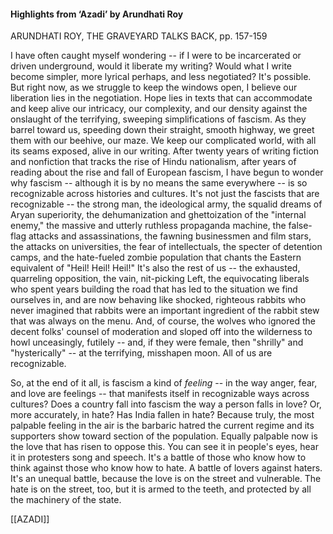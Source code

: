 #### Highlights from ‘Azadi’ by Arundhati Roy

ARUNDHATI ROY, THE GRAVEYARD TALKS BACK, pp. 157-159

I have often caught myself wondering -- if I were to be incarcerated or driven underground, would it liberate my writing? Would what I write become simpler, more lyrical perhaps, and less negotiated? It's possible. But right now, as we struggle to keep the windows open, I believe our liberation lies in the negotiation. Hope lies in texts that can accommodate and keep alive our intricacy, our complexity, and our density against the onslaught of the terrifying, sweeping simplifications of fascism. As they barrel toward us, speeding down their straight, smooth highway, we greet them with our beehive, our maze. We keep our complicated world, with all its seams exposed, alive in our writing. After twenty years of writing fiction and nonfiction that tracks the rise of Hindu nationalism, after years of reading about the rise and fall of European fascism, I have begun to wonder why fascism -- although it is by no means the same everywhere -- is so recognizable across histories and cultures. It's not just the fascists that are recognizable -- the strong man, the ideological army, the squalid dreams of Aryan superiority, the dehumanization and ghettoization of the "internal enemy," the massive and utterly ruthless propaganda machine, the false-flag attacks and assassinations, the fawning businessmen and film stars, the attacks on universities, the fear of intellectuals, the specter of detention camps, and the hate-fueled zombie population that chants the Eastern equivalent of "Heil! Heil! Heil!" It's also the rest of us -- the exhausted, quarreling opposition, the vain, nit-picking Left, the equivocating liberals who spent years building the road that has led to the situation we find ourselves in, and are now behaving like shocked, righteous rabbits who never imagined that rabbits were an important ingredient of the rabbit stew that was always on the menu. And, of course, the wolves who ignored the decent folks' counsel of moderation and sloped off into the wilderness to howl unceasingly, futilely -- and, if they were female, then "shrilly" and "hysterically" -- at the terrifying, misshapen moon. All of us are recognizable.

So, at the end of it all, is fascism a kind of *feeling* -- in the way anger, fear, and love are feelings -- that manifests itself in recognizable ways across cultures? Does a country fall into fascism the way a person falls in love? Or, more accurately, in hate? Has India fallen in hate? Because truly, the most palpable feeling in the air is the barbaric hatred the current regime and its supporters show toward section of the population. Equally palpable now is the love that has risen to oppose this. You can see it in people's eyes, hear it in protesters song and speech. It's a battle of those who know how to think against those who know how to hate. A battle of lovers against haters. It's an unequal battle, because the love is on the street and vulnerable. The hate is on the street, too, but it is armed to the teeth, and protected by all the machinery of the state.

[[AZADI]]

